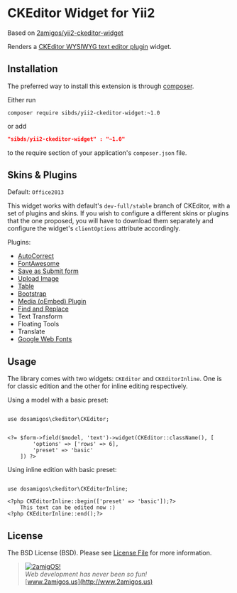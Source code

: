 CKEditor Widget for Yii2
========================

Based on [2amigos/yii2-ckeditor-widget](https://github.com/2amigos/yii2-ckeditor-widget)

Renders a [CKEditor WYSIWYG text editor plugin](http://www.ckeditor.com) widget.

Installation
------------
The preferred way to install this extension is through [composer](http://getcomposer.org/download/).

Either run

```
composer require sibds/yii2-ckeditor-widget:~1.0
```
or add

```json
"sibds/yii2-ckeditor-widget" : "~1.0"
```

to the require section of your application's `composer.json` file.

Skins & Plugins
---------------

Default: `Office2013`

This widget works with default's `dev-full/stable` branch of CKEditor, with a set of plugins and skins. If you wish to
configure a different skins or plugins that the one proposed, you will have to download them separately and configure
the widget's `clientOptions` attribute accordingly.

Plugins:

* [AutoCorrect](http://ckeditor.com/addon/autocorrect)
* [FontAwesome](http://ckeditor.com/addon/fontawesome)
* [Save as Submit form](http://ckeditor.com/addon/save)
* [Upload Image](http://ckeditor.com/addon/uploadimage)
* [Table](http://ckeditor.com/addon/table)
* [Bootstrap](http://ckeditor.com/addon/widgetbootstrap)
* [Media (oEmbed) Plugin](http://ckeditor.com/addon/oembed)
* [Find and Replace](http://ckeditor.com/addon/find)
* Text Transform
* Floating Tools
* Translate
* [Google Web Fonts](http://ckeditor.com/addon/ckeditor-gwf-plugin)

Usage
-----
The library comes with two widgets: `CKEditor` and `CKEditorInline`. One is for classic edition and the other for inline
editing respectively.

Using a model with a basic preset:

```

use dosamigos\ckeditor\CKEditor;


<?= $form->field($model, 'text')->widget(CKEditor::className(), [
        'options' => ['rows' => 6],
        'preset' => 'basic'
    ]) ?>
```
Using inline edition with basic preset:

```

use dosamigos\ckeditor\CKEditorInline;

<?php CKEditorInline::begin(['preset' => 'basic']);?>
    This text can be edited now :)
<?php CKEditorInline::end();?>
```

License
-------

The BSD License (BSD). Please see [License File](LICENSE.md) for more information.


> [![2amigOS!](http://www.gravatar.com/avatar/55363394d72945ff7ed312556ec041e0.png)](http://www.2amigos.us)  
<i>Web development has never been so fun!</i>  
[www.2amigos.us](http://www.2amigos.us)
